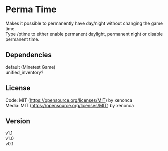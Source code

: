 Perma Time
=============

Makes it possible to permanently have day/night without changing the game time.  
Type /ptime to either enable permanent daylight, permanent night or disable permanent time.


Dependencies
--------------
default (Minetest Game)  
unified_inventory?  


License
---------

Code: MIT (https://opensource.org/licenses/MIT) by xenonca  
Media: MIT (https://opensource.org/licenses/MIT) by xenonca


Version
---------
v1.1  
v1.0  
v0.1
